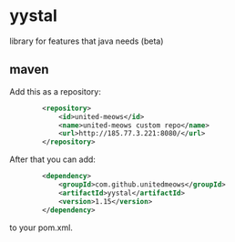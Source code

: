 # yystal
  library for features that java needs (beta)
## maven
  Add this as a repository:
```xml 
		<repository>
			<id>united-meows</id>
			<name>united-meows custom repo</name>
			<url>http://185.77.3.221:8080/</url>
		</repository>
```
After that you can add:
```xml 
		<dependency>
			<groupId>com.github.unitedmeows</groupId>
			<artifactId>yystal</artifactId>
			<version>1.15</version>
		</dependency> 
```
   to your pom.xml.
